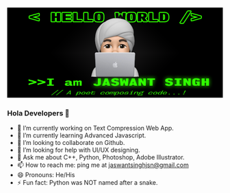 ![MasterHead](/img/MasterHead.png "Master Head")
### Hola Developers 👋

- 🔭 I’m currently working on Text Compression Web App.
- 🌱 I’m currently learning Advanced Javascript.
- 👯 I’m looking to collaborate on Github.
- 🤔 I’m looking for help with UI/UX designing.
- 💬 Ask me about C++, Python, Photoshop, Adobe Illustrator.
- 📫 How to reach me: ping me at jaswantsinghjsn@gmail.com
- 😄 Pronouns: He/His
- ⚡ Fun fact: Python was NOT named after a snake.

